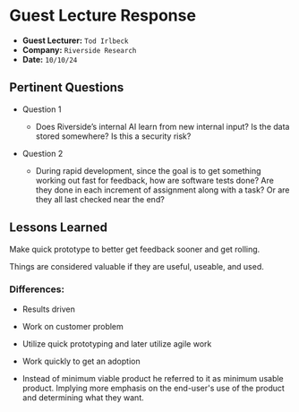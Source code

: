 # Guest Lecture Response
* **Guest Lecturer:** `Tod Irlbeck`
* **Company:** `Riverside Research`
* **Date:** `10/10/24`



## Pertinent Questions
* Question 1
    - Does Riverside’s internal AI learn from new internal input? Is the data stored somewhere? Is this a security risk? 

* Question 2
    - During rapid development, since the goal is to get something working out fast for feedback, how are software tests done? Are they done in each increment of assignment along with a task? Or are they all last checked near the end?

## Lessons Learned

Make quick prototype to better get feedback sooner and get rolling.

Things are considered valuable if they are useful, useable, and used.

### Differences: 

- Results driven 

- Work on customer problem 

- Utilize quick prototyping and later utilize agile work 

- Work quickly to get an adoption 

- Instead of minimum viable product he referred to it as minimum usable product. Implying more emphasis on the end-user's use of the product and determining what they want. 

